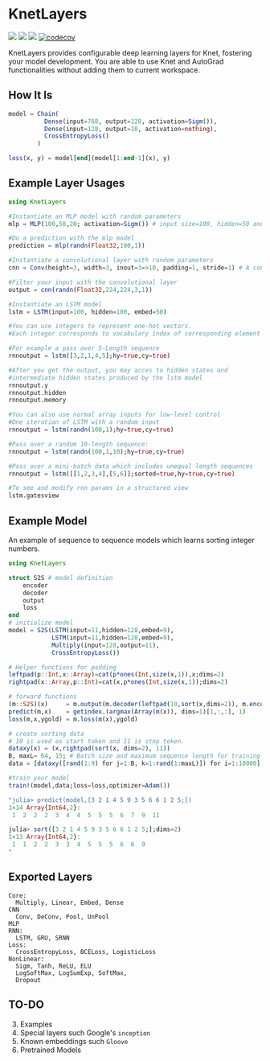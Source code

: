 # KnetLayers

[![](https://img.shields.io/badge/docs-latest-blue.svg)](https://ekinakyurek.github.io/KnetLayers.jl/latest)
[![](https://gitlab.com/JuliaGPU/KnetLayers/badges/master/pipeline.svg)](https://gitlab.com/JuliaGPU/KnetLayers/pipelines)
[![](https://travis-ci.org/ekinakyurek/KnetLayers.jl.svg?branch=master)](https://travis-ci.org/ekinakyurek/KnetLayers.jl)
[![codecov](https://codecov.io/gh/ekinakyurek/KnetLayers.jl/branch/master/graph/badge.svg)](https://codecov.io/gh/ekinakyurek/KnetLayers.jl)

KnetLayers provides configurable deep learning layers for Knet, fostering your model development. You are able to use Knet and AutoGrad functionalities without adding them to current workspace.

## How It Is
```Julia
model = Chain(
          Dense(input=768, output=128, activation=Sigm()),
          Dense(input=128, output=10, activation=nothing),
          CrossEntropyLoss()
        )

loss(x, y) = model[end](model[1:end-1](x), y)
```

## Example Layer Usages
```JULIA
using KnetLayers

#Instantiate an MLP model with random parameters
mlp = MLP(100,50,20; activation=Sigm()) # input size=100, hidden=50 and output=20

#Do a prediction with the mlp model
prediction = mlp(randn(Float32,100,1))

#Instantiate a convolutional layer with random parameters
cnn = Conv(height=3, width=3, inout=3=>10, padding=1, stride=1) # A conv layer

#Filter your input with the convolutional layer
output = cnn(randn(Float32,224,224,3,1))

#Instantiate an LSTM model
lstm = LSTM(input=100, hidden=100, embed=50)

#You can use integers to represent one-hot vectors.
#Each integer corresponds to vocabulary index of corresponding element in your data.

#For example a pass over 5-Length sequence
rnnoutput = lstm([3,2,1,4,5];hy=true,cy=true)

#After you get the output, you may acces to hidden states and
#intermediate hidden states produced by the lstm model
rnnoutput.y
rnnoutput.hidden
rnnoutput.memory

#You can also use normal array inputs for low-level control
#One iteration of LSTM with a random input
rnnoutput = lstm(randn(100,1);hy=true,cy=true)

#Pass over a random 10-length sequence:
rnnoutput = lstm(randn(100,1,10);hy=true,cy=true)

#Pass over a mini-batch data which includes unequal length sequences
rnnoutput = lstm([[1,2,3,4],[5,6]];sorted=true,hy=true,cy=true)

#To see and modify rnn params in a structured view
lstm.gatesview
```

## Example Model

An example of sequence to sequence models which learns sorting integer numbers.
```JULIA
using KnetLayers

struct S2S # model definition
    encoder
    decoder
    output
    loss
end
# initialize model
model = S2S(LSTM(input=11,hidden=128,embed=9),
            LSTM(input=11,hidden=128,embed=9),
            Multiply(input=128,output=11),
            CrossEntropyLoss())

# Helper functions for padding
leftpad(p::Int,x::Array)=cat(p*ones(Int,size(x,1)),x;dims=2)
rightpad(x::Array,p::Int)=cat(x,p*ones(Int,size(x,1));dims=2)

# forward functions
(m::S2S)(x)     = m.output(m.decoder(leftpad(10,sort(x,dims=2)), m.encoder(x;hy=true).hidden).y)
predict(m,x)    = getindex.(argmax(Array(m(x)), dims=1)[1,:,:], 1)
loss(m,x,ygold) = m.loss(m(x),ygold)

# create sorting data
# 10 is used as start token and 11 is stop token.
dataxy(x) = (x,rightpad(sort(x, dims=2), 11))
B, maxL= 64, 15; # Batch size and maximum sequence length for training
data = [dataxy([rand(1:9) for j=1:B, k=1:rand(1:maxL)]) for i=1:10000]

#train your model
train!(model,data;loss=loss,optimizer=Adam())

"julia> predict(model,[3 2 1 4 5 9 3 5 6 6 1 2 5;])
1×14 Array{Int64,2}:
 1  2  2  2  3  4  4  5  5  5  6  7  9  11

julia> sort([3 2 1 4 5 9 3 5 6 6 1 2 5;];dims=2)
1×13 Array{Int64,2}:
 1  1  2  2  3  3  4  5  5  5  6  6  9
"
```

## Exported Layers
```
Core:
  Multiply, Linear, Embed, Dense
CNN
  Conv, DeConv, Pool, UnPool
MLP
RNN:
  LSTM, GRU, SRNN
Loss:
  CrossEntropyLoss, BCELoss, LogisticLoss
NonLinear:
  Sigm, Tanh, ReLU, ELU
  LogSoftMax, LogSumExp, SoftMax,
  Dropout
```

## TO-DO
3) Examples
4) Special layers such Google's `inception`   
5) Known embeddings such `Gloove`   
6) Pretrained Models   

